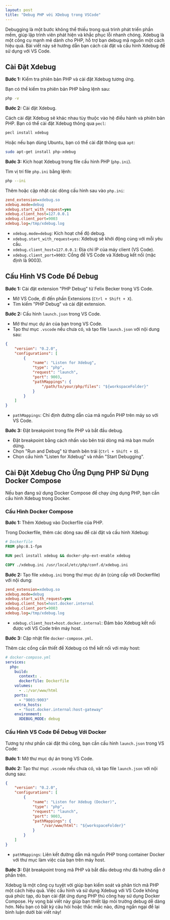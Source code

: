 ```yaml
---
layout: post
title: "Debug PHP với XDebug trong VSCode"
---
```


Debugging là một bước không thể thiếu trong quá trình phát triển phần mềm, giúp lập trình viên phát hiện và khắc phục lỗi nhanh chóng. Xdebug là một công cụ mạnh mẽ dành cho PHP, hỗ trợ bạn debug mã nguồn một cách hiệu quả. Bài viết này sẽ hướng dẫn bạn cách cài đặt và cấu hình Xdebug để sử dụng với VS Code.

## Cài Đặt Xdebug

**Bước 1:** Kiểm tra phiên bản PHP và cài đặt Xdebug tương ứng.

Bạn có thể kiểm tra phiên bản PHP bằng lệnh sau:

~~~bash
php -v
~~~

**Bước 2:** Cài đặt Xdebug.

Cách cài đặt Xdebug sẽ khác nhau tùy thuộc vào hệ điều hành và phiên bản PHP. Bạn có thể cài đặt Xdebug thông qua `pecl`:

~~~bash
pecl install xdebug
~~~

Hoặc nếu bạn dùng Ubuntu, bạn có thể cài đặt thông qua `apt`:

~~~bash
sudo apt-get install php-xdebug
~~~

**Bước 3:** Kích hoạt Xdebug trong file cấu hình PHP (`php.ini`).

Tìm vị trí file `php.ini` bằng lệnh:

~~~bash
php --ini
~~~

Thêm hoặc cập nhật các dòng cấu hình sau vào `php.ini`:

~~~ini
zend_extension=xdebug.so
xdebug.mode=debug
xdebug.start_with_request=yes
xdebug.client_host=127.0.0.1
xdebug.client_port=9003
xdebug.log=/tmp/xdebug.log
~~~

- `xdebug.mode=debug`: Kích hoạt chế độ debug.
- `xdebug.start_with_request=yes`: Xdebug sẽ khởi động cùng với mỗi yêu cầu.
- `xdebug.client_host=127.0.0.1`: Địa chỉ IP của máy client (VS Code).
- `xdebug.client_port=9003`: Cổng để VS Code và Xdebug kết nối (mặc định là 9003).

## Cấu Hình VS Code Để Debug

**Bước 1:** Cài đặt extension "PHP Debug" từ Felix Becker trong VS Code.

- Mở VS Code, đi đến phần Extensions (`Ctrl + Shift + X`).
- Tìm kiếm "PHP Debug" và cài đặt extension.

**Bước 2:** Cấu hình `launch.json` trong VS Code.

- Mở thư mục dự án của bạn trong VS Code.
- Tạo thư mục `.vscode` nếu chưa có, và tạo file `launch.json` với nội dung sau:

~~~json
{
    "version": "0.2.0",
    "configurations": [
        {
            "name": "Listen for Xdebug",
            "type": "php",
            "request": "launch",
            "port": 9003,
            "pathMappings": {
                "/path/to/your/php/files": "${workspaceFolder}"
            }
        }
    ]
}
~~~

- `pathMappings`: Chỉ định đường dẫn của mã nguồn PHP trên máy so với VS Code.

**Bước 3:** Đặt breakpoint trong file PHP và bắt đầu debug.

- Đặt breakpoint bằng cách nhấn vào bên trái dòng mã mà bạn muốn dừng.
- Chọn "Run and Debug" từ thanh bên trái (`Ctrl + Shift + D`).
- Chọn cấu hình "Listen for Xdebug" và nhấn "Start Debugging".

## Cài Đặt Xdebug Cho Ứng Dụng PHP Sử Dụng Docker Compose

Nếu bạn đang sử dụng Docker Compose để chạy ứng dụng PHP, bạn cần cấu hình Xdebug trong Docker.

### Cấu Hình Docker Compose

**Bước 1:** Thêm Xdebug vào Dockerfile của PHP.

Trong Dockerfile, thêm các dòng sau để cài đặt và cấu hình Xdebug:

~~~dockerfile
# Dockerfile
FROM php:8.1-fpm

RUN pecl install xdebug && docker-php-ext-enable xdebug

COPY ./xdebug.ini /usr/local/etc/php/conf.d/xdebug.ini
~~~

**Bước 2:** Tạo file `xdebug.ini` trong thư mục dự án (cùng cấp với Dockerfile) với nội dung:

~~~ini
zend_extension=xdebug.so
xdebug.mode=debug
xdebug.start_with_request=yes
xdebug.client_host=host.docker.internal
xdebug.client_port=9003
xdebug.log=/tmp/xdebug.log
~~~

- `xdebug.client_host=host.docker.internal`: Đảm bảo Xdebug kết nối được với VS Code trên máy host.

**Bước 3:** Cập nhật file `docker-compose.yml`.

Thêm các cổng cần thiết để Xdebug có thể kết nối với máy host:

~~~yaml
# docker-compose.yml
services:
  php:
    build:
      context: .
      dockerfile: Dockerfile
    volumes:
      - .:/var/www/html
    ports:
      - "9003:9003"
    extra_hosts:
      - "host.docker.internal:host-gateway"
    environment:
      XDEBUG_MODE: debug
~~~

### Cấu Hình VS Code Để Debug Với Docker

Tương tự như phần cài đặt thủ công, bạn cần cấu hình `launch.json` trong VS Code:

**Bước 1:** Mở thư mục dự án trong VS Code.

**Bước 2:** Tạo thư mục `.vscode` nếu chưa có, và tạo file `launch.json` với nội dung sau:

~~~json
{
    "version": "0.2.0",
    "configurations": [
        {
            "name": "Listen for Xdebug (Docker)",
            "type": "php",
            "request": "launch",
            "port": 9003,
            "pathMappings": {
                "/var/www/html": "${workspaceFolder}"
            }
        }
    ]
}
~~~

- `pathMappings`: Liên kết đường dẫn mã nguồn PHP trong container Docker với thư mục làm việc của bạn trên máy host.

**Bước 3:** Đặt breakpoint trong mã PHP và bắt đầu debug như đã hướng dẫn ở phần trên.

Xdebug là một công cụ tuyệt vời giúp bạn kiểm soát và phân tích mã PHP một cách hiệu quả. Việc cấu hình và sử dụng Xdebug với VS Code không quá phức tạp, dù bạn cài đặt ứng dụng PHP thủ công hay sử dụng Docker Compose. Hy vọng bài viết này giúp bạn thiết lập môi trường debug dễ dàng hơn. Nếu bạn có bất kỳ câu hỏi hoặc thắc mắc nào, đừng ngần ngại để lại bình luận dưới bài viết này!
